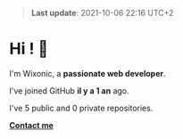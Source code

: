 > **Last update**: 2021-10-06 22:16 UTC+2

# Hi ! 👋

I'm Wixonic, a **passionate web developer**.

I've joined GitHub **il y a 1 an** ago.

I've 5 public and 0 private repositories.

**[Contact me](mailto:wixonic@icloud.com)**